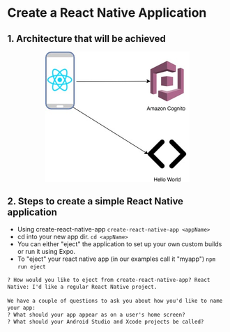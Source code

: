 # Create a React Native Application

## 1. Architecture that will be achieved

<p align="center">
  <img src="../images/MobileWorkshop_Hello.jpg" />
</p>

## 2. Steps to create a simple React Native application

- Using create-react-native-app
` create-react-native-app <appName> `
- cd into your new app dir.
` cd <appName> `
- You can either "eject" the application to set up your own custom builds or run it using Expo. 
- To "eject" your react native app (in our examples call it "myapp")
` npm run eject `

```
? How would you like to eject from create-react-native-app? React Native: I'd like a regular React Native project.

We have a couple of questions to ask you about how you'd like to name your app:
? What should your app appear as on a user's home screen? 
? What should your Android Studio and Xcode projects be called? 
```
  
